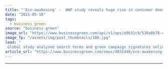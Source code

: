 ```yaml
---
title: "'Eco-awakening' -  WWF study reveals huge rise in consumer demand for sustainable products"
date: "2021-05-18"
tags: 
  - business green
source: "business green"
image_url: "https://www.businessgreen.com/api/v1/wps/e9631c9/530a0b78-c69b-4d18-bc47-f9646176c8d2/1/iStock-1202789131-1-loose-shopping-goods-185x114.jpg"
image_fp: "/assets/img/post_thumbnails/180.jpg"
lead: "
 Global study analysed search terms and green campaign signatures online and on social media ..."
article_url: "https://www.businessgreen.com/news/4031448/eco-awakening-wwf-study-reveals-huge-rise-consumer-demand-sustainable-products"
---
```


---
